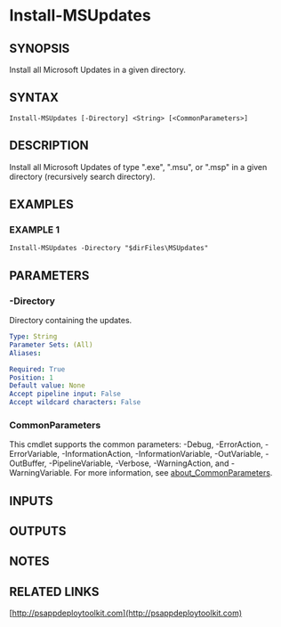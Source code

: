 ﻿---
editLink: false
isShowComments: false
external help file: PSAppDeployToolkit-help.xml
Module Name: PSAppDeployToolkit
online version: http://psappdeploytoolkit.com
schema: 2.0.0
---

# Install-MSUpdates

## SYNOPSIS
Install all Microsoft Updates in a given directory.

## SYNTAX

```
Install-MSUpdates [-Directory] <String> [<CommonParameters>]
```

## DESCRIPTION
Install all Microsoft Updates of type ".exe", ".msu", or ".msp" in a given directory (recursively search directory).

## EXAMPLES

### EXAMPLE 1
```
Install-MSUpdates -Directory "$dirFiles\MSUpdates"
```

## PARAMETERS

### -Directory
Directory containing the updates.

```yaml
Type: String
Parameter Sets: (All)
Aliases:

Required: True
Position: 1
Default value: None
Accept pipeline input: False
Accept wildcard characters: False
```

### CommonParameters
This cmdlet supports the common parameters: -Debug, -ErrorAction, -ErrorVariable, -InformationAction, -InformationVariable, -OutVariable, -OutBuffer, -PipelineVariable, -Verbose, -WarningAction, and -WarningVariable. For more information, see [about_CommonParameters](http://go.microsoft.com/fwlink/?LinkID=113216).

## INPUTS

## OUTPUTS

## NOTES

## RELATED LINKS

[http://psappdeploytoolkit.com](http://psappdeploytoolkit.com)

